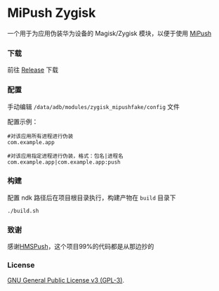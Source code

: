# MiPush Zygisk

一个用于为应用伪装华为设备的 Magisk/Zygisk 模块，以便于使用 [MiPush](https://github.com/NihilityT/MiPushFramework.git)

### 下载
前往 [Release](https://github.com/notxx/MiPushZygisk/releases) 下载

### 配置
手动编辑 `/data/adb/modules/zygisk_mipushfake/config` 文件

配置示例：
```
#对该应用所有进程进行伪装
com.example.app

#对该应用指定进程进行伪装，格式：包名|进程名
com.example.app|com.example.app:push
```


### 构建
配置 ndk 路径后在项目根目录执行，构建产物在 `build` 目录下
```shell
./build.sh
```

### 致谢
感谢[HMSPush](https://github.com/fei-ke/HmsPushZygisk.git)，这个项目99%的代码都是从那边抄的

### License
[GNU General Public License v3 (GPL-3)](http://www.gnu.org/copyleft/gpl.html).

